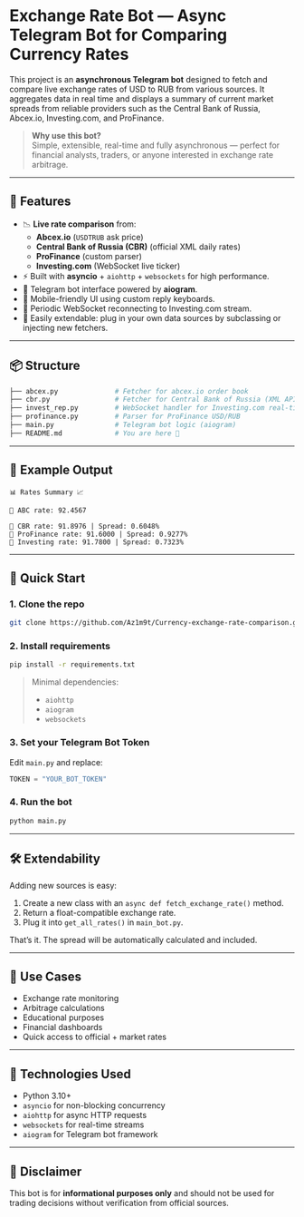# Exchange Rate Bot — Async Telegram Bot for Comparing Currency Rates

This project is an **asynchronous Telegram bot** designed to fetch and compare live exchange rates of USD to RUB from various sources. It aggregates data in real time and displays a summary of current market spreads from reliable providers such as the Central Bank of Russia, Abcex.io, Investing.com, and ProFinance.

> **Why use this bot?**  
> Simple, extensible, real-time and fully asynchronous — perfect for financial analysts, traders, or anyone interested in exchange rate arbitrage.

---

## 🧠 Features

- 📉 **Live rate comparison** from:
  - **Abcex.io** (`USDTRUB` ask price)
  - **Central Bank of Russia (CBR)** (official XML daily rates)
  - **ProFinance** (custom parser)
  - **Investing.com** (WebSocket live ticker)
- ⚡ Built with **asyncio** + `aiohttp` + `websockets` for high performance.
- 🤖 Telegram bot interface powered by **aiogram**.
- 📲 Mobile-friendly UI using custom reply keyboards.
- 🔁 Periodic WebSocket reconnecting to Investing.com stream.
- 🧩 Easily extendable: plug in your own data sources by subclassing or injecting new fetchers.

---

## 📦 Structure

```bash
├── abcex.py              # Fetcher for abcex.io order book
├── cbr.py                # Fetcher for Central Bank of Russia (XML API)
├── invest_rep.py         # WebSocket handler for Investing.com real-time rates
├── profinance.py         # Parser for ProFinance USD/RUB
├── main.py               # Telegram bot logic (aiogram)
├── README.md             # You are here 🙂
```

---

## 🧪 Example Output

```text
📊 Rates Summary 📈

🔹 ABC rate: 92.4567

🔸 CBR rate: 91.8976 | Spread: 0.6048%
🔸 ProFinance rate: 91.6000 | Spread: 0.9277%
🔸 Investing rate: 91.7800 | Spread: 0.7323%
```

---

## 🚀 Quick Start

### 1. Clone the repo

```bash
git clone https://github.com/Az1m9t/Currency-exchange-rate-comparison.git
```

### 2. Install requirements

```bash
pip install -r requirements.txt
```

> Minimal dependencies:
> - `aiohttp`
> - `aiogram`
> - `websockets`

### 3. Set your Telegram Bot Token

Edit `main.py` and replace:
```python
TOKEN = "YOUR_BOT_TOKEN"
```

### 4. Run the bot

```bash
python main.py
```

---

## 🛠️ Extendability

Adding new sources is easy:

1. Create a new class with an `async def fetch_exchange_rate()` method.
2. Return a float-compatible exchange rate.
3. Plug it into `get_all_rates()` in `main_bot.py`.

That’s it. The spread will be automatically calculated and included.

---

## 📌 Use Cases

- Exchange rate monitoring
- Arbitrage calculations
- Educational purposes
- Financial dashboards
- Quick access to official + market rates

---

## 🧠 Technologies Used

- Python 3.10+
- `asyncio` for non-blocking concurrency
- `aiohttp` for async HTTP requests
- `websockets` for real-time streams
- `aiogram` for Telegram bot framework

---

## 🔐 Disclaimer

This bot is for **informational purposes only** and should not be used for trading decisions without verification from official sources.
